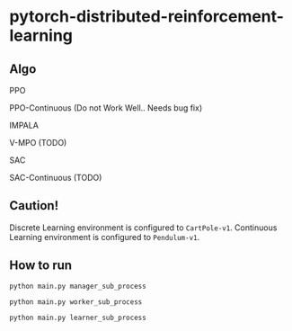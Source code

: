 # pytorch-distributed-reinforcement-learning
## Algo
PPO

PPO-Continuous (Do not Work Well.. Needs bug fix)

IMPALA

V-MPO (TODO)

SAC

SAC-Continuous (TODO)

## Caution!
Discrete Learning environment is configured to `CartPole-v1`.
Continuous Learning environment is configured to `Pendulum-v1`.

## How to run
`python main.py manager_sub_process`

`python main.py worker_sub_process`

`python main.py learner_sub_process`

